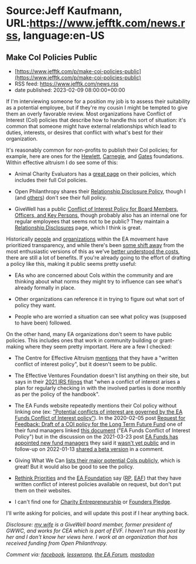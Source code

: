 # Source:Jeff Kaufmann, URL:https://www.jefftk.com/news.rss, language:en-US

## Make CoI Policies Public
 - [https://www.jefftk.com/p/make-coi-policies-public](https://www.jefftk.com/p/make-coi-policies-public)
 - RSS feed: https://www.jefftk.com/news.rss
 - date published: 2023-02-09 08:00:00+00:00

<p><span>

If I'm interviewing someone for a position my job is to assess their
suitability as a potential employee, but if they're my cousin I might
be tempted to give them an overly favorable review.  Most
organizations have Conflict of Interest (CoI) policies that describe
how to handle this sort of situation: it's common that someone might
have external relationships which lead to duties, interests, or
desires that conflict with what's best for their organization.

</span>

<p>

It's reasonably common for non-profits to publish their CoI policies;
for example, here are ones for the <a href="https://www.hewlett.org/wp-content/uploads/2020/05/Conflict-of-Interest-Policy.pdf">Hewlett</a>,
<a href="https://media.carnegie.org/filer_public/8c/20/8c2083c5-e5ad-49cd-8a89-3466d14974d5/2022coisigned.pdf">Carnegie</a>,
and <a href="https://docs.gatesfoundation.org/Documents/conflict_of_interest_policy.pdf">Gates</a>
foundations.  Within effective altruism I do see some of this:

</p>

<p>

</p>

<ul>

<li><p>Animal Charity Evaluators has a <a href="https://animalcharityevaluators.org/transparency/policies/">great
page</a> on their policies, which includes their full CoI policies.

</p></li>
<li><p>Open Philanthropy shares their <a href="https://www.openphilanthropy.org/relationship-disclosure-policy/">Relationship
Disclosure Policy</a>, though I (and <a href="https://forum.effectivealtruism.org/posts/EooyY6XeebdtSaXz5/does-open-philanthropy-have-a-public-document-regarding">others</a>)
don't see their full policy.

</p></li>
<li><p>GiveWell has a public <a href="https://files.givewell.org/files/ClearFund/Conflict_of_Interest_Policy_for_Board_Members_Offices_and_Key_Persons.pdf">Conflict
of Interest Policy for Board Members, Officers, and Key Persons</a>,
though probably also has an internal one for regular employees that
seems not to be public?  They maintain a <a href="https://www.givewell.org/about/official-records/relationship-disclosures">Relationship
Disclosures</a> page, which I think is great.

</p></li>
</ul>



<p>

Historically <a href="https://forum.effectivealtruism.org/posts/ESQS57Jn7kLsi5dc2/eas-write-about-where-they-give">people</a>
and <a href="https://www.givewell.org/how-we-work/transparency">organizations</a>
within the EA movement have prioritized transparency, and while
there's been <a href="https://www.openphilanthropy.org/research/update-on-how-were-thinking-about-openness-and-information-sharing/">some
shift away</a> from the most enthusiastic versions of this as we've <a href="https://blog.givewell.org/2014/09/11/challenges-of-transparency/">better
understood the costs</a>, there are still a lot of benefits.  If
you're already going to the effort of drafting a policy like this,
making it public seems pretty useful:

</p>

<p>

</p>

<ul>

<li><p>EAs who are concerned about CoIs within the community and are
thinking about what norms they might try to influence can see what's
already formally in place.

</p></li>
<li><p>Other organizations can reference it in trying to figure out
what sort of policy they want.

</p></li>
<li><p>People who are worried a situation can see what policy was
(supposed to have been) followed.

</p></li>
</ul>



<p>

On the other hand, many EA organizations don't seem to have public
policies.  This includes ones that work in community building or
grant-making where they seem pretty important.  Here are a few I
checked:

</p>

<p>

</p>

<ul>

<li><p>The Centre for Effective Altruism <a href="https://www.centreforeffectivealtruism.org/our-mistakes">mentions</a>
that they have a  "written conflict of interest policy", but it
doesn't seem to be public.

</p></li>
<li><p>The Effective Ventures Foundation doesn't list anything on
their site, but says in their <a href="https://assets.ctfassets.net/es8pp29e1wp8/719m3SIVrQSzDcUxrzo7dS/af10eed02339549672126b0e87f2776d/Final_-_2021_Form_990_signed_-_CEA.pdf">2021
IRS filings</a> that "when a conflict of interest arises a plan for
regularly checking in with the involved parties is done monthly as per
the policy of the handbook".

</p></li>
<li><p>The EA Funds website repeatedly mentions their CoI policy
without linking one (ex: <a href="https://funds.effectivealtruism.org/help/2NanQ5OYXTK5HzSMqEe9IK">"Potential
conflicts of interest are governed by the EA Funds Conflict of
Interest policy"</a>).  In the 2020-02-05 post <a href="https://forum.effectivealtruism.org/posts/Hrd73RGuCoHvwpQBC/request-for-feedback-draft-of-a-coi-policy-for-the-long-term">Request
for Feedback: Draft of a COI policy for the Long Term Future Fund</a>
one of their fund managers linked <a href="https://docs.google.com/document/d/1_tdG2F1xpPqGQKyCT1ij8cQSgEzHUt5y3TiJTGbAuhk/edit">this
document</a> ("EA Funds Conflict of Interest Policy") but in the
discussion on the 2021-03-23 post <a href="https://forum.effectivealtruism.org/posts/ek5ZctFxwh4QFigN7/ea-funds-has-appointed-new-fund-managers">EA
Funds has appointed new fund managers</a> they said it <a href="https://forum.effectivealtruism.org/posts/ek5ZctFxwh4QFigN7/ea-funds-has-appointed-new-fund-managers?commentId=jj9gJHd7toqE2pKbj">wasn't
yet public</a> and in follow-up on 2022-01-13 <a href="https://forum.effectivealtruism.org/posts/ek5ZctFxwh4QFigN7/ea-funds-has-appointed-new-fund-managers?commentId=KHgvFs43yP9epm49X">shared
a beta version</a> in a comment.

</p></li>
<li><p>Giving What We Can <a href="https://www.givingwhatwecan.org/transparency#we-acknowledge-conflicts-of-interest">lists
their major potential CoIs publicly</a>, which is great!  But it would
also be good to see the policy.

</p></li>
<li><p><a href="https://rethinkpriorities.org/">Rethink Priorities</a>
and the <a href="https://ea-foundation.org/eaf-usa/">EA Foundation</a>
say (<a href="https://static1.squarespace.com/static/6035868111c9bd46c176042b/t/628e492685fba013d74b6f0c/1653492006706/2021+RP+990+%28Public+Copy%29.pdf">RP</a>,
<a href="https://ea-foundation.org/files/2021-Form-990-EAF-US.pdf">EAF</a>)
that they have written conflict of interest policies available on
request, but don't put them on their websites.

</p></li>
<li><p>I can't find one for <a href="https://www.charityentrepreneurship.com/about-us">Charity
Entrepreneurship</a> or <a href="https://founderspledge.com/about-us">Founders Pledge</a>.

</p></li>
</ul>



<p>

I'll write asking for policies, and will update this post if I hear
anything back.

</p>

<p>

<i>Disclosure: <a href="https://juliawise.net/">my wife</a> is a
GiveWell board member, former president of GWWC, and works for CEA
which is part of EVF. I haven't run this post by her and I don't know
her views here. I work at an organization that has received funding
from Open Philanthropy.</i>

  </p>

<p><i>Comment via: <a href="https://www.facebook.com/jefftk/posts/pfbid02Sapr52ncpvHUdrT9z9TjtsnFTxRiAZVZV5rTkkcfh9GbqG6ppq4hhneFccGntqKnl">facebook</a>, <a href="https://lesswrong.com/posts/Qrg5tRBZvdABEJfDP">lesswrong</a>, <a href="https://forum.effectivealtruism.org/posts/a9vfDqofuZwbzpKvw">the EA Forum</a>, <a href="https://mastodon.mit.edu/@jefftk/109836432648022662">mastodon</a></i></p>

